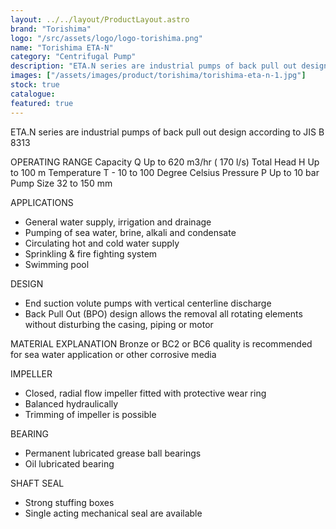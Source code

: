 ```yaml
---
layout: ../../layout/ProductLayout.astro
brand: "Torishima"
logo: "/src/assets/logo/logo-torishima.png"
name: "Torishima ETA-N"
category: "Centrifugal Pump"
description: "ETA.N series are industrial pumps of back pull out design according to JIS B 8313"
images: ["/assets/images/product/torishima/torishima-eta-n-1.jpg"]
stock: true
catalogue:
featured: true
---
```


ETA.N series are industrial pumps of back pull out design according to JIS B 8313

OPERATING RANGE
Capacity Q Up to 620 m3/hr ( 170 l/s)
Total Head H Up to 100 m
Temperature T - 10 to 100 Degree Celsius
Pressure P Up to 10 bar
Pump Size 32 to 150 mm

APPLICATIONS

- General water supply, irrigation and drainage
- Pumping of sea water, brine, alkali and condensate
- Circulating hot and cold water supply
- Sprinkling & fire fighting system
- Swimming pool

DESIGN

- End suction volute pumps with vertical centerline discharge
- Back Pull Out (BPO) design allows the removal all rotating elements without disturbing the casing, piping or motor

MATERIAL EXPLANATION
Bronze or BC2 or BC6 quality is recommended for sea water application or other corrosive media

IMPELLER

- Closed, radial flow impeller fitted with protective wear ring
- Balanced hydraulically
- Trimming of impeller is possible

BEARING

- Permanent lubricated grease ball bearings
- Oil lubricated bearing

SHAFT SEAL

- Strong stuffing boxes
- Single acting mechanical seal are available
